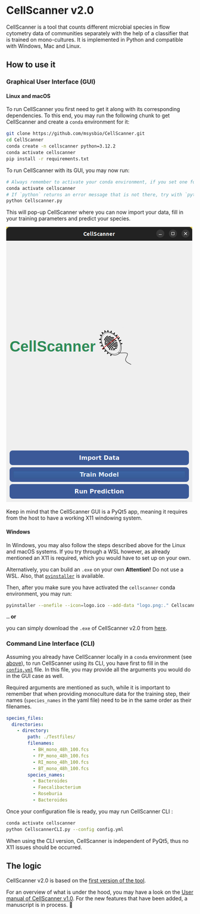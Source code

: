 # CellScanner v2.0

CellScanner is a tool that counts different microbial species in flow cytometry data of communities separately with the help of a classifier that is trained on mono-cultures. It is implemented in Python and compatible with Windows, Mac and Linux.


## How to use it 


### Graphical User Interface (GUI)


#### Linux and macOS

To run CellScanner you first need to get it along with its corresponding dependencies. 
To this end, you may run the following chunk to get CellScanner and create a `conda` environment for it:

```bash
git clone https://github.com/msysbio/CellScanner.git
cd CellScanner
conda create -n cellscanner python=3.12.2 
conda activate cellscanner
pip install -r requirements.txt
```

To run CellScanner with its GUI, you may now run:

```bash
# Always remember to activate your conda environment, if you set one for CellScanner
conda activate cellscanner
# If `python` returns an error message that is not there, try with `python3` instead
python Cellscanner.py
```

This will pop-up CellScanner where you can now import your data, fill in your training parameters and 
predict your species. 

![gui_main](./GUI.png)


Keep in mind that the CellScanner GUI is a PyQt5 app, meaning it requires from the host to have a working X11 windowing system.


#### Windows

In Windows, you may also follow the steps described above for the Linux and macOS systems.
If you try through a WSL however, as already mentioned an X11 is required, which you would have to set up on your own.

Alternatively, you can build an `.exe` on your own
**Attention!** Do not use a WSL. Also, that [`pyinstaller`](https://pyinstaller.org/en/stable/) is available. 

Then, after you make sure you have activated the `cellscanner` conda environment, you may run:

```bash
pyinstaller --onefile --icon=logo.ico --add-data "logo.png:." Cellscanner.py
```

<!-- REMEMBER to add link -->
**.. or** 

you can simply download the `.exe` of CellScanner v2.0 from [here](). 



### Command Line Interface (CLI)


Assuming you already have CellScanner locally in a `conda` environment (see [above](./README.md#linux-and-macos)),
to run CellScanner using its CLI, you have first to fill in the [`config.yml`](./config.yml) file.
In this file, you may provide all the arguments you would do in the GUI case as well. 

Required arguments are mentioned as such, while it is important to remember that when providing monoculture data for the training step, their names (`species_names` in the yaml file) need to be in the same order as their filenames.

```yaml
species_files:
  directories:
    - directory:
        path: ./Testfiles/
        filenames:
          - BH_mono_48h_100.fcs
          - FP_mono_48h_100.fcs
          - RI_mono_48h_100.fcs
          - BT_mono_48h_100.fcs
        species_names:
          - Bacteroides
          - Faecalibacterium
          - Roseburia
          - Bacteroides
```
Once your configuration file is ready, you may run CellScanner CLI :

```bash
conda activate cellscanner
python CellscannerCLI.py --config config.yml
```


When using the CLI version, CellScanner is independent of PyQt5, thus no X11 issues should be occurred. 



## The logic 

CellScanner v2.0 is based on the [first version of the tool](https://github.com/Clem-Jos/CellScanner/tree/main). 

For an overview of what is under the hood, you may have a look on the [User manual of CellScanner v1.0](https://github.com/Clem-Jos/CellScanner/blob/main/CellScanner_1.1.0/CellScanner_user_manual.pdf).
For the new features that have been added, a manuscript is in process. :pencil:





